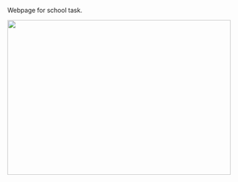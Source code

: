 Webpage for school task.

<a href="https://www.brunosphotos.cc"><img src="https://infstranica.b-cdn.net/website.png" height="30%" width="100%"></a>
